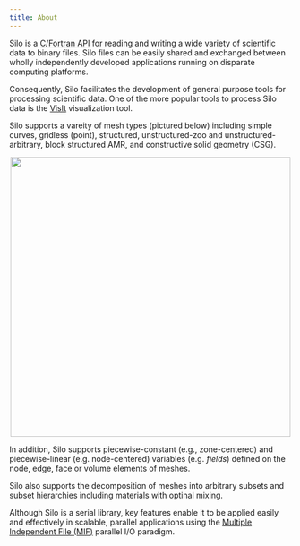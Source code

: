 ```yaml
---
title: About
---
```

Silo is a [C/Fortran API](https://silo.readthedocs.io/en/latest/) for reading and writing a wide variety of scientific data to binary files.
Silo files can be easily shared and exchanged between wholly independently developed applications running on disparate computing platforms.

Consequently, Silo facilitates the development of general purpose tools for processing scientific data.
One of the more popular tools to process Silo data is the [VisIt](https://github.com/visit-dav/visit) visualization tool.

Silo supports a vareity of mesh types (pictured below) including simple curves, gridless (point), structured, unstructured-zoo and unstructured-arbitrary, block structured AMR, and constructive solid geometry (CSG).

<center><img src="silo_objects.png" style="height:500px;" /></center>

In addition, Silo supports piecewise-constant (e.g., zone-centered) and piecewise-linear (e.g. node-centered) variables (e.g. *fields*) defined on the node, edge, face or volume elements of meshes.

Silo also supports the decomposition of meshes into arbitrary subsets and subset hierarchies including materials with optinal mixing.

Although Silo is a serial library, key features enable it to be applied easily and effectively in scalable, parallel applications using the [Multiple Independent File (MIF)](https://www.hdfgroup.org/2017/03/mif-parallel-io-with-hdf5/) parallel I/O paradigm.
